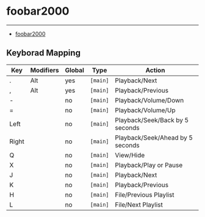 
# foobar2000

----

* [foobar2000](http://www.foobar2000.org/)

## Keyborad Mapping

| Key   | Modifiers | Global | Type     | Action                           |
|-------|-----------|--------|----------|----------------------------------|
| .     | Alt       | yes    | `[main]` | Playback/Next                    |
| ,     | Alt       | yes    | `[main]` | Playback/Previous                |
| -     |           | no     | `[main]` | Playback/Volume/Down             |
| =     |           | no     | `[main]` | Playback/Volume/Up               |
| Left  |           | no     | `[main]` | Playback/Seek/Back by 5 seconds  |
| Right |           | no     | `[main]` | Playback/Seek/Ahead by 5 seconds |
| Q     |           | no     | `[main]` | View/Hide                        |
| X     |           | no     | `[main]` | Playback/Play or Pause           |
| J     |           | no     | `[main]` | Playback/Next                    |
| K     |           | no     | `[main]` | Playback/Previous                |
| H     |           | no     | `[main]` | File/Previous Playlist           |
| L     |           | no     | `[main]` | File/Next Playlist               |
